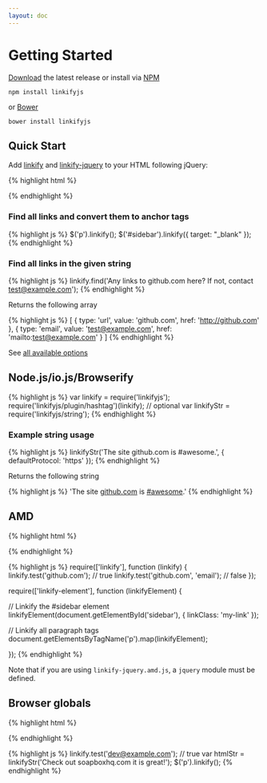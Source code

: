 ```yaml
---
layout: doc
---
```


# Getting Started

[Download](https://github.com/SoapBox/jQuery-linkify/releases/download/v2.0.0-alpha.3/linkifyjs.zip) the latest release or install via [NPM](https://www.npmjs.com/)

```
npm install linkifyjs
```

or [Bower](http://bower.io/)

```
bower install linkifyjs
```

## Quick Start

Add [linkify](#) and [linkify-jquery](#) to your HTML following jQuery:

{% highlight html %}
<script src="https://ajax.googleapis.com/ajax/libs/jquery/1.11.2/jquery.min.js"></script>
<script src="linkify.min.js"></script>
<script src="linkify-jquery.min.js"></script>
{% endhighlight %}

### Find all links and convert them to anchor tags

{% highlight js %}
$('p').linkify();
$('#sidebar').linkify({
    target: "_blank"
});
{% endhighlight %}

### Find all links in the given string

{% highlight js %}
linkify.find('Any links to github.com here? If not, contact test@example.com');
{% endhighlight %}

Returns the following array

{% highlight js %}
[
  {
    type: 'url',
    value: 'github.com',
    href: 'http://github.com'
  },
  {
    type: 'email',
    value: 'test@example.com',
    href: 'mailto:test@example.com'
  }
]
{% endhighlight %}

See [all available options](#options)


## Node.js/io.js/Browserify

{% highlight js %}
var linkify = require('linkifyjs');
require('linkifyjs/plugin/hashtag')(linkify); // optional
var linkifyStr = require('linkifyjs/string');
{% endhighlight %}

### Example string usage

{% highlight js %}
linkifyStr('The site github.com is #awesome.', {
  defaultProtocol: 'https'
});
{% endhighlight %}

Returns the following string

{% highlight js %}
'The site <a href="https://github.com">github.com</a> is <a href="#awesome">#awesome</a>.'
{% endhighlight %}

## AMD

{% highlight html %}
<script src="r.js"></script>
<script src="linkify.amd.js"></script>
<script src="linkify-plugin-hashtag.amd.js"></script> <!-- optional -->
<script src="linkify-element.amd.js"></script>
{% endhighlight %}

{% highlight js %}
require(['linkify'], function (linkify) {
  linkify.test('github.com'); // true
  linkify.test('github.com', 'email'); // false
});

require(['linkify-element'], function (linkifyElement) {

  // Linkify the #sidebar element
  linkifyElement(document.getElementById('sidebar'), {
    linkClass: 'my-link'
  });

  // Linkify all paragraph tags
  document.getElementsByTagName('p').map(linkifyElement);

});
{% endhighlight %}

Note that if you are using `linkify-jquery.amd.js`, a `jquery` module must be defined.

## Browser globals

{% highlight html %}
<script src="jquery.js"></script>
<script src="linkify.js"></script>
<script src="linkify-string.js"></script>
<script src="linkify-jquery.js"></script>
{% endhighlight %}

{% highlight js %}
linkify.test('dev@example.com'); // true
var htmlStr = linkifyStr('Check out soapboxhq.com it is great!');
$('p').linkify();
{% endhighlight %}
